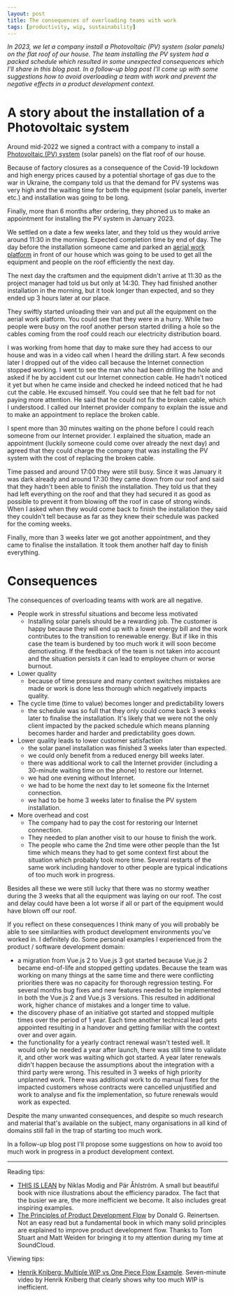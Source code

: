 ```yaml
---
layout: post
title: The consequences of overloading teams with work
tags: [productivity, wip, sustainability]
---
```


_In 2023, we let a company install a Photovoltaic (PV) system (solar panels) on the flat roof of our house.  The team installing the PV system had a packed schedule which resulted in some unexpected consequences which I'll share in this blog post. In a follow-up blog post I'll come up with some suggestions how to avoid overloading a team with work and prevent the negative effects in a product development context._

# A story about the installation of a Photovoltaic system

Around mid-2022 we signed a contract with a company to install a [Photovoltaic (PV) system](https://en.wikipedia.org/wiki/Photovoltaic_system) (solar panels) on the flat roof of our house.

Because of factory closures as a consequence of the Covid-19 lockdown and high energy prices caused by a potential shortage of gas due to the war in Ukraine, the company told us that the demand for PV systems was very high and the waiting time for both the equipment (solar panels, inverter etc.) and installation was going to be long.

Finally, more than 6 months after ordering, they phoned us to make an appointment for installing the PV system in January 2023.

We settled on a date a few weeks later, and they told us they would arrive around 11:30 in the morning. Expected completion time by end of day. The day before the installation someone came and parked an [aerial work platform](https://en.wikipedia.org/wiki/Aerial_work_platform) in front of our house which was going to be used to get all the equipment and people on the roof efficiently the next day.

The next day the craftsmen and the equipment didn't arrive at 11:30 as the project manager had told us but only at 14:30. They had finished another installation in the morning, but it took longer than expected, and so they ended up 3 hours later at our place.

They swiftly started unloading their van and put all the equipment on the aerial work platform. You could see that they were in a hurry. While two people were busy on the roof another person started drilling a hole so the cables coming from the roof could reach our electricity distribution board.

I was working from home that day to make sure they had access to our house and was in a video call when I heard the drilling start. A few seconds later I dropped out of the video call because the Internet connection stopped working. I went to see the man who had been drilling the hole and asked if he by accident cut our Internet connection cable. He hadn't noticed it yet but when he came inside and checked he indeed noticed that he had cut the cable. He excused himself. You could see that he felt bad for not paying more attention. He said that he could not fix the broken cable, which I understood. I called our Internet provider company to explain the issue and to make an appointment to replace the broken cable.

I spent more than 30 minutes waiting on the phone before I could reach someone from our Internet provider. I explained the situation, made an appointment (luckily someone could come over already the next day) and agreed that they could charge the company that was installing the PV system with the cost of replacing the broken cable.

Time passed and around 17:00 they were still busy. Since it was January it was dark already and around 17:30 they came down from our roof and said that they hadn't been able to finish the installation. They told us that they had left everything on the roof and that they had secured it as good as possible to prevent it from blowing off the roof in case of strong winds. When I asked when they would come back to finish the installation they said they couldn't tell because as far as they knew their schedule was packed for the coming weeks.

Finally, more than 3 weeks later we got another appointment, and they came to finalise the installation. It took them another half day to finish everything.

# Consequences

The consequences of overloading teams with work are all negative. 

- People work in stressful situations and become less motivated
   - Installing solar panels should be a rewarding job. The customer is happy because they will end up with a lower energy bill and the work contributes to the transition to renewable energy. But if like in this case the team is burdened by too much work it will soon become demotivating. If the feedback of the team is not taken into account and the situation persists it can lead to employee churn or worse burnout.
- Lower quality
   - because of time pressure and many context switches mistakes are made or work is done less thorough which negatively impacts quality.
- The cycle time (time to value) becomes longer and predictability lowers
   - the schedule was so full that they only could come back 3 weeks later to finalise the installation. It's likely that we were not the only client impacted by the packed schedule which means planning becomes harder and harder and predictability goes down.
- Lower quality leads to lower customer satisfaction
   - the solar panel installation was finished 3 weeks later than expected.
   - we could only benefit from a reduced energy bill weeks later.
   - there was additional work to call the Internet provider (including a 30-minute waiting time on the phone) to restore our Internet.
   - we had one evening without Internet.
   - we had to be home the next day to let someone fix the Internet connection.
   - we had to be home 3 weeks later to finalise the PV system installation.
- More overhead and cost
   - The company had to pay the cost for restoring our Internet connection.
   - They needed to plan another visit to our house to finish the work.
   - The people who came the 2nd time were other people than the 1st time which means they had to get some context first about the situation which probably took more time. Several restarts of the same work including handover to other people are typical indications of too much work in progress.


Besides all these we were still lucky that there was no stormy weather during the 3 weeks that all the equipment was laying on our roof. The cost and delay could have been a lot worse if all or part of the equipment would have blown off our roof.

If you reflect on these consequences I think many of you will probably be able to see similarities with product development environments you've worked in. I definitely do. Some personal examples I experienced from the product / software development domain:

- a migration from Vue.js 2 to Vue.js 3 got started because Vue.js 2 became end-of-life and stopped getting updates. Because the team was working on many things at the same time and there were conflicting priorities there was no capacity for thorough regression testing. For several months bug fixes and new features needed to be implemented in both the Vue.js 2 and Vue.js 3 versions. This resulted in additional work, higher chance of mistakes and a longer time to value.
- the discovery phase of an initiative got started and stopped multiple times over the period of 1 year. Each time another technical lead gets appointed resulting in a handover and getting familiar with the context over and over again. 
- the functionality for a yearly contract renewal wasn't tested well. It would only be needed a year after launch, there was still time to validate it, and other work was waiting which got started. A year later renewals didn't happen because the assumptions about the integration with a third party were wrong. This resulted in 3 weeks of high priority unplanned work. There was additional work to do manual fixes for the impacted customers whose contracts were cancelled unjustified and work to analyse and fix the implementation, so future renewals would work as expected.

Despite the many unwanted consequences, and despite so much research and material that's available on the subject, many organisations in all kind of domains still fall in the trap of starting too much work.

In a follow-up blog post I'll propose some suggestions on how to avoid too much work in progress in a product development context.


------
Reading tips:
- [THIS IS LEAN](https://thisislean.com) by Niklas Modig and Pär Åhlström. A small but beautiful book with nice illustrations about the efficiency paradox. The fact that the busier we are, the more inefficient we become. It also includes great inspiring examples.
- [The Principles of Product Development Flow](https://www.goodreads.com/book/show/6278270-the-principles-of-product-development-flow) by Donald G. Reinertsen. Not an easy read but a fundamental book in which many solid principles are explained to improve product development flow. Thanks to Tom Stuart and Matt Weiden for bringing it to my attention during my time at SoundCloud.

Viewing tips:
- [Henrik Kniberg: Multiple WIP vs One Piece Flow Example](https://www.youtube.com/watch?v=Yqi9Gwt-OEA&t). Seven-minute video by Henrik Kniberg that clearly shows why too much WIP is inefficient.